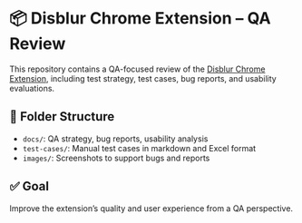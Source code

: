 # 📦 Disblur Chrome Extension – QA Review

This repository contains a QA-focused review of the [Disblur Chrome Extension](https://chromewebstore.google.com/detail/dis-blur-hide-discord-cha/pbhckjhbhejbgehnfafjobcbjamgjfgm?hl=en), including test strategy, test cases, bug reports, and usability evaluations.

## 📂 Folder Structure
- `docs/`: QA strategy, bug reports, usability analysis
- `test-cases/`: Manual test cases in markdown and Excel format
- `images/`: Screenshots to support bugs and reports

## ✅ Goal
Improve the extension’s quality and user experience from a QA perspective.
